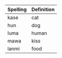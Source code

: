 | Spelling | Definition |
|----------|------------|
| kase | cat |
| hun | dog |
| luma | human |
| mawa | kiss |
| lanmi | food |